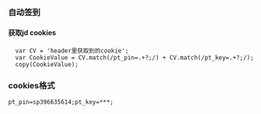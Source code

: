 ### 自动签到

#### 获取jd cookies

```
  var CV = 'header里获取到的cookie';
  var CookieValue = CV.match(/pt_pin=.+?;/) + CV.match(/pt_key=.+?;/);
  copy(CookieValue);
```

### cookies格式

`pt_pin=sp396635614;pt_key=***;`

